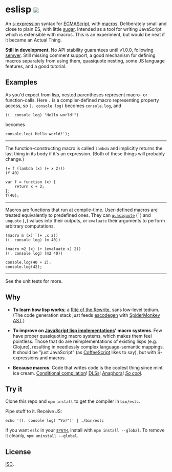 # eslisp [![](https://img.shields.io/badge/api-unstable-red.svg?style=flat-square)][1]

An [s-expression][2] syntax for [ECMAScript][3], with [macros][4].
Deliberately small and close to plain ES, with little [sugar][5].  Intended as
a tool for writing JavaScript which is extensible with macros.  This is an
experiment, but would be neat if it became an Actual Thing.

**Still in development**.  No API stability guarantees until v1.0.0, following
[semver][7].  Still missing comment support, a good mechanism for defining
macros separately from using them, quasiquote nesting, some JS language
features, and a good tutorial.

## Examples

<!-- !test program ./bin/eslc | head -c -1 -->

As you'd expect from lisp, nested parentheses represent macro- or
function-calls.  Here `.` is a compiler-defined macro representing property
access, so `(. console log)` becomes `console.log`, and

<!-- !test in initial -->

    ((. console log) "Hello world!")

becomes

<!-- !test out initial -->

    console.log('Hello world!');

* * *

The function-constructing macro is called `lambda` and implicitly returns the
last thing in its body if it's an expression.  (Both of these things will
probably change.)

<!-- !test in func and call -->

    (= f (lambda (x) (+ x 2)))
    (f 40)

<!-- !test out func and call -->

    var f = function (x) {
        return x + 2;
    };
    f(40);

* * *

Macros are functions that run at compile-time.  User-defined macros are treated
equivalently to predefined ones.  They can [`quasiquote`][9] (`` ` ``) and
`unquote` (`,`) values into their outputs, or `evaluate` their arguments to
perform arbitrary computations.

<!-- !test in macro and call -->

    (macro m (x) `(+ ,x 2))
    ((. console log) (m 40))

    (macro m2 (x) (+ (evaluate x) 2))
    ((. console log) (m2 40))

<!-- !test out macro and call -->

    console.log(40 + 2);
    console.log(42);

* * *

See the unit tests for more.

## Why

-   **To learn how lisp works**; a [Rite of the Rewrite][10], sans low-level
    tedium.  (The code generation stack just feeds [escodegen][11] with
    [SpiderMonkey AST][12].)

-   **To improve on [JavaScript lisp implementations][13]' macro systems**.
    Few have proper quasiquoting macro systems, which makes them feel
    pointless.  Those that do are reimplementations of existing lisps (e.g.
    Clojure), resulting in needlessly complex language-semantic mappings.  It
    should be "just JavaScript" (as [CoffeeScript][14] likes to say), but with
    S-expressions and macros.

-   **Because macros**.  Code that writes code is the coolest thing since mint
    ice cream.  [Conditional compilation][15]!  [DLSs][16]!  [Anaphora][17]!
    [*So cool*][18].

## Try it

Clone this repo and `npm install` to get the compiler in `bin/eslc`.

Pipe stuff to it.  Receive JS:

    echo '((. console log) "Yo!")' | ./bin/eslc

If you want `eslc` in your [`$PATH`][8], install with `npm install --global`.
To remove it cleanly, `npm uninstall --global`.

## License

[ISC][19].

[1]: http://semver.org/
[2]: https://en.wikipedia.org/wiki/S-expression
[3]: http://en.wikipedia.org/wiki/ECMAScript
[4]: http://stackoverflow.com/questions/267862/what-makes-lisp-macros-so-special
[5]: http://en.wikipedia.org/wiki/Syntactic_sugar
[6]: https://www.npmjs.com/
[7]: http://semver.org/
[8]: http://en.wikipedia.org/wiki/PATH_(variable)
[9]: http://axisofeval.blogspot.co.uk/2013/04/a-quasiquote-i-can-understand.html
[10]: http://web.mit.edu/daveg/Info/loginataka
[11]: https://github.com/estools/escodegen
[12]: https://developer.mozilla.org/en-US/docs/Mozilla/Projects/SpiderMonkey/Parser_API
[13]: http://ceaude.twoticketsplease.de/js-lisps.html
[14]: http://coffeescript.org/
[15]: http://en.wikipedia.org/wiki/Conditional_compilation
[16]: http://en.wikipedia.org/wiki/Domain-specific_language
[17]: http://en.wikipedia.org/wiki/Anaphoric_macro
[18]: http://c2.com/cgi/wiki?LispMacro
[19]: http://opensource.org/licenses/ISC
